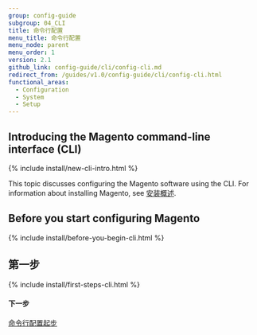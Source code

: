 ```yaml
---
group: config-guide
subgroup: 04_CLI
title: 命令行配置
menu_title: 命令行配置
menu_node: parent
menu_order: 1
version: 2.1
github_link: config-guide/cli/config-cli.md
redirect_from: /guides/v1.0/config-guide/cli/config-cli.html
functional_areas:
  - Configuration
  - System
  - Setup
---
```


<h2 id="config-new-cli-intro">Introducing the Magento command-line interface (CLI)</h2>
{% include install/new-cli-intro.html %}

This topic discusses configuring the Magento software using the CLI. For information about installing Magento, see <a href="{{ page.baseurl }}/install-gde/bk-install-guide.html">安装概述</a>.

<h2 id="config-install-cli-prereq">Before you start configuring Magento</h2>
{% include install/before-you-begin-cli.html %}


<h2 id="config-install-cli-first">第一步</h2>
{% include install/first-steps-cli.html %}

#### 下一步 

<a href="{{ page.baseurl }}/config-guide/cli/config-cli-subcommands.html">命令行配置起步</a>
